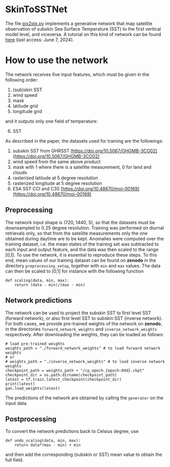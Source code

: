 # SkinToSSTNet
The file [pix2pix.py](pix2pix.py) implements a generative network that map satellite observation of subskin Sea Surface Temperature (SST) to the first vertical model level, and viceversa.<!-- This network has been used in the manuscript _Assimilation of Diurnal Satellite Retrieval of Sea Surface Temperature with Convolutional Neural Network_, M. Broccoli and A. Cipollone (2024); the interested reader is referred to the manuscript for further details.-->
A tutorial on this kind of network can be found [here](https://www.tensorflow.org/tutorials/generative/pix2pix) (last access: June 7, 2024).

# How to use the network
The network receives five input features, which must be given in the following order:
1. (sub)skin SST
2. wind speed
3. mask
4. latitude grid
5. longitude grid

and it outputs only one field of temperature:

6. SST

As described in the paper, the datasets used for training are the followings:
1. subskin SST from GHRSST [https://doi.org/10.5067/GHGMB-3CO02](https://doi.org/10.5067/GHGMB-3CO02)
2. wind speed from the same above product
3. mask with 1 where there is a satellite measurement, 0 for land and clouds
4. rasterized latitude at 5 degree resolution
5. rasterized longitude at 5 degree resolution
6. ESA SST CCI and C3S [https://doi.org/10.48670/moi-00169](https://doi.org/10.48670/moi-00169)

## Preprocessing
The network input shape is (720, 1440, 5), so that the datasets must be downsampled to 0.25 degree resolution.
Training was performed on diurnal retrievals only, so that from the satellite measurements only the one obtained during daytime are to be kept.
Anomalies were computed over the training dataset, i.e. the mean states of the training set was subtracted to each input and output feature, and the data was then scaled to the range [0,1].
To use the network, it is essential to reproduce these steps.
To this end, mean values of our training dataset can be found on **zenodo** in the directory `preprocessing_setup`, together with `min` and `max` values.
The data can then be scaled to [0,1] for instance with the following function
```
def scaling(data, min, max):
    return (data - min)/(max - min)
```

## Network predictions
The network can be used to project the subskin SST to first level SST (forward network), or also first level SST to subskin SST (inverse network).
For both cases, we provide pre-trained weights of the network on **zenodo**, in the directories `forward_network_weights` and `inverse_network_weights` respectively.
After downloading the weights, they can be loaded as follows:
```
# load pre-trained weights
weights_path = "./forward_network_weights" # to load forward network weights
# or
# weights_path = "./inverse_network_weights" # to load inverse network weights
checkpoint_path = weights_path + "/cp_epoch_{epoch:04d}.ckpt"
checkpoint_dir = os.path.dirname(checkpoint_path)
latest = tf.train.latest_checkpoint(checkpoint_dir)
print(latest)
gan.load_weights(latest)
```
The predictions of the network are obtained by calling the `generator` on the input data.

## Postprocessing
To convert the network predictions back to Celsius degree, use
```
def undo_scaling(data, min, max):
    return data*(max - min) + min
```
and then add the corresponding (subskin or SST) mean value to obtain the full field.














